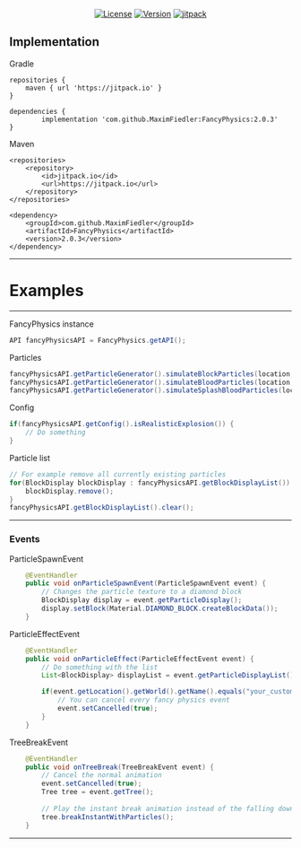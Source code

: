 <p align="center">
  <a href="https://github.com/MaximFiedler/FancyPhysics/blob/master/LICENSE"><img src="https://img.shields.io/github/license/MaximFiedler/FancyPhysics.svg" alt="License"></a>  
<a href="https://github.com/MaximFiedler/FancyPhysics/releases"><img src="https://img.shields.io/github/v/tag/MaximFiedler/FancyPhysics.svg" alt="Version"></a>  
<a href="https://jitpack.io/#MaximFiedler/FancyPhysics"><img src="https://jitpack.io/v/MaximFiedler/FancyPhysics.svg" alt="jitpack"></a>  
</p>


Implementation
------------

Gradle

	repositories {
		maven { url 'https://jitpack.io' }
	}

	dependencies {
	        implementation 'com.github.MaximFiedler:FancyPhysics:2.0.3'
	}
Maven

	<repositories>
		<repository>
		    <id>jitpack.io</id>
		    <url>https://jitpack.io</url>
		</repository>
	</repositories>

 	<dependency>
	    <groupId>com.github.MaximFiedler</groupId>
	    <artifactId>FancyPhysics</artifactId>
	    <version>2.0.3</version>
	</dependency>

-----

# Examples
--------------------------------------------------------------------
FancyPhysics instance
```java
API fancyPhysicsAPI = FancyPhysics.getAPI();
```
Particles
```java
fancyPhysicsAPI.getParticleGenerator().simulateBlockParticles(location, material);
fancyPhysicsAPI.getParticleGenerator().simulateBloodParticles(location, material);
fancyPhysicsAPI.getParticleGenerator().simulateSplashBloodParticles(location, material);
```
Config
```java
if(fancyPhysicsAPI.getConfig().isRealisticExplosion()) {
	// Do something
}
```
Particle list
```java
// For example remove all currently existing particles
for(BlockDisplay blockDisplay : fancyPhysicsAPI.getBlockDisplayList()) {
	blockDisplay.remove();
}
fancyPhysicsAPI.getBlockDisplayList().clear();
```
--------------------------------------------------------------------
### Events
ParticleSpawnEvent
```java
    @EventHandler
    public void onParticleSpawnEvent(ParticleSpawnEvent event) {
        // Changes the particle texture to a diamond block
        BlockDisplay display = event.getParticleDisplay();
        display.setBlock(Material.DIAMOND_BLOCK.createBlockData());
    }
```
ParticleEffectEvent
```java
    @EventHandler
    public void onParticleEffect(ParticleEffectEvent event) {
        // Do something with the list
        List<BlockDisplay> displayList = event.getParticleDisplayList();

        if(event.getLocation().getWorld().getName().equals("your_custom_world")) {
            // You can cancel every fancy physics event
            event.setCancelled(true);
        }
    }
```
TreeBreakEvent
```java
    @EventHandler
    public void onTreeBreak(TreeBreakEvent event) {
        // Cancel the normal animation
        event.setCancelled(true);
        Tree tree = event.getTree();
        
        // Play the instant break animation instead of the falling down animation
        tree.breakInstantWithParticles();
    }
```
--------------------------------------------------------------------
